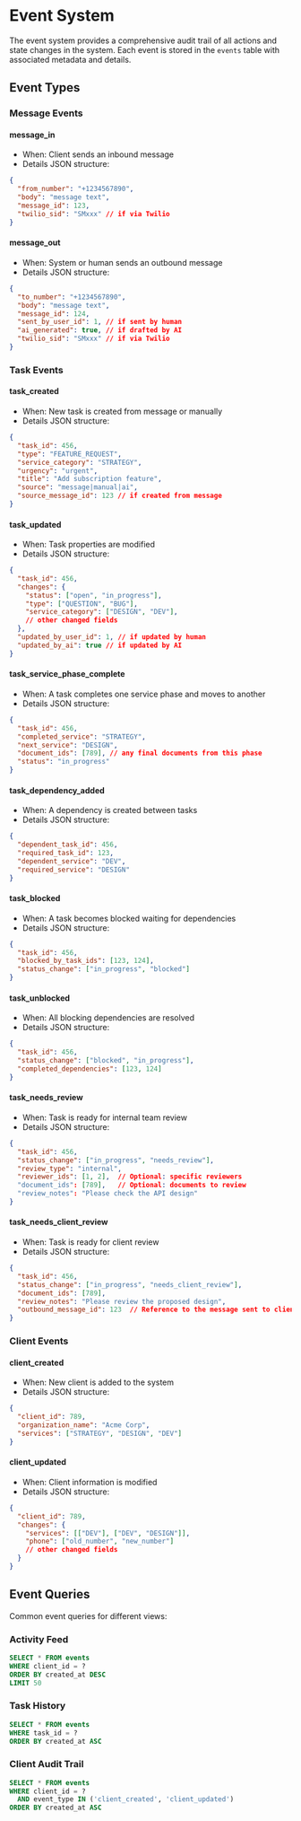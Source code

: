 # Event System

The event system provides a comprehensive audit trail of all actions and state changes in the system. Each event is stored in the `events` table with associated metadata and details.

## Event Types

### Message Events

#### message_in

- When: Client sends an inbound message
- Details JSON structure:

```json
{
  "from_number": "+1234567890",
  "body": "message text",
  "message_id": 123,
  "twilio_sid": "SMxxx" // if via Twilio
}
```

#### message_out

- When: System or human sends an outbound message
- Details JSON structure:

```json
{
  "to_number": "+1234567890",
  "body": "message text",
  "message_id": 124,
  "sent_by_user_id": 1, // if sent by human
  "ai_generated": true, // if drafted by AI
  "twilio_sid": "SMxxx" // if via Twilio
}
```

### Task Events

#### task_created

- When: New task is created from message or manually
- Details JSON structure:

```json
{
  "task_id": 456,
  "type": "FEATURE_REQUEST",
  "service_category": "STRATEGY",
  "urgency": "urgent",
  "title": "Add subscription feature",
  "source": "message|manual|ai",
  "source_message_id": 123 // if created from message
}
```

#### task_updated

- When: Task properties are modified
- Details JSON structure:

```json
{
  "task_id": 456,
  "changes": {
    "status": ["open", "in_progress"],
    "type": ["QUESTION", "BUG"],
    "service_category": ["DESIGN", "DEV"],
    // other changed fields
  },
  "updated_by_user_id": 1, // if updated by human
  "updated_by_ai": true // if updated by AI
}
```

#### task_service_phase_complete

- When: A task completes one service phase and moves to another
- Details JSON structure:

```json
{
  "task_id": 456,
  "completed_service": "STRATEGY",
  "next_service": "DESIGN",
  "document_ids": [789], // any final documents from this phase
  "status": "in_progress"
}
```

#### task_dependency_added

- When: A dependency is created between tasks
- Details JSON structure:

```json
{
  "dependent_task_id": 456,
  "required_task_id": 123,
  "dependent_service": "DEV",
  "required_service": "DESIGN"
}
```

#### task_blocked

- When: A task becomes blocked waiting for dependencies
- Details JSON structure:

```json
{
  "task_id": 456,
  "blocked_by_task_ids": [123, 124],
  "status_change": ["in_progress", "blocked"]
}
```

#### task_unblocked

- When: All blocking dependencies are resolved
- Details JSON structure:

```json
{
  "task_id": 456,
  "status_change": ["blocked", "in_progress"],
  "completed_dependencies": [123, 124]
}
```

#### task_needs_review

- When: Task is ready for internal team review
- Details JSON structure:

```json
{
  "task_id": 456,
  "status_change": ["in_progress", "needs_review"],
  "review_type": "internal",
  "reviewer_ids": [1, 2],  // Optional: specific reviewers
  "document_ids": [789],   // Optional: documents to review
  "review_notes": "Please check the API design"
}
```

#### task_needs_client_review

- When: Task is ready for client review
- Details JSON structure:

```json
{
  "task_id": 456,
  "status_change": ["in_progress", "needs_client_review"],
  "document_ids": [789],
  "review_notes": "Please review the proposed design",
  "outbound_message_id": 123  // Reference to the message sent to client
}
```

### Client Events

#### client_created

- When: New client is added to the system
- Details JSON structure:

```json
{
  "client_id": 789,
  "organization_name": "Acme Corp",
  "services": ["STRATEGY", "DESIGN", "DEV"]
}
```

#### client_updated

- When: Client information is modified
- Details JSON structure:

```json
{
  "client_id": 789,
  "changes": {
    "services": [["DEV"], ["DEV", "DESIGN"]],
    "phone": ["old_number", "new_number"]
    // other changed fields
  }
}
```

## Event Queries

Common event queries for different views:

### Activity Feed

```sql
SELECT * FROM events 
WHERE client_id = ? 
ORDER BY created_at DESC 
LIMIT 50
```

### Task History

```sql
SELECT * FROM events 
WHERE task_id = ? 
ORDER BY created_at ASC
```

### Client Audit Trail

```sql
SELECT * FROM events 
WHERE client_id = ? 
  AND event_type IN ('client_created', 'client_updated') 
ORDER BY created_at ASC
```
